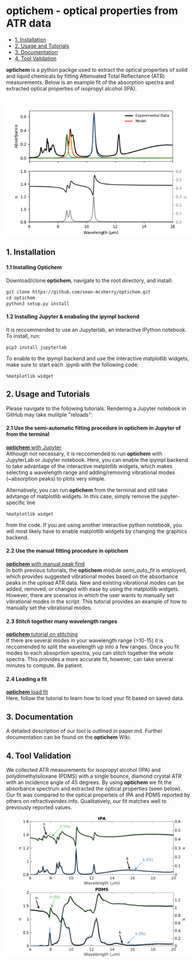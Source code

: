 # optichem - optical properties from ATR data

<!--ts-->
   * [1. Installation](#1-installation)
   * [2. Usage and Tutorials](#2-usage-and-tutorials)
   * [3. Documentation](#3-documentation)
   * [4. Tool Validation](#4-tool-validation)
<!--te-->

**optichem** is a python packge used to extract the optical properties of solid and liquid chemicals by fitting Attenuated Total Reflectance (ATR) measurements. Below is an example fit of the absorption spectra and extracted optical properties of isopropyl alcohol (IPA). 
<p align="center">
  <img src="docs/8.png">
</p>


## 1. Installation
#### 1.1 Installing Optichem
Download/clone **optichem**, navigate to the root directory, and install:
```
git clone https://github.com/sean-mcsherry/optichem.git
cd optichem
python3 setup.py install
```

#### 1.2 Installing Jupyter & enabaling the ipympl backend
It is reccommended to use an Jupyterlab, an interactive IPython notebook. To install, run:
```
pip3 install jupyterlab
```
To enable to the ipympl backend and use the interactive matplotlib widgets, make sure to start each .ipynb with the following code:

```
%matplotlib widget
```

## 2. Usage and Tutorials
Please navigate to the following tutorials. Rendering a Jupyter notebook in GitHub may take mulitple "reloads":

#### 2.1 Use the semi-automatic fitting procedure in **optichem** in Jupyter of from the terminal 
[**optichem** with Jupyter](tutorials/optichem_with_jupyter.ipynb)<br/>
Although not necessary, it is reccomended to run **optichem** with JupyterLab or Jupyter notebook. Here, you can enable the ipympl backend to take advantage of the interactive matplotlib widgets, which makes selecting a wavelength range and adding/removing vibrational modes (~absorption peaks) to plots very simple.

Alternatively, you can run **optichem** from the terminal and still take advtange of matplotlib widgets. In this case, simply remove the jupyter-specific line
```
%matplotlib widget
```
from the code. If you are using another interactive python notebook, you will most likely have to enable matplotlib widgets by changing the graphics backend.

#### 2.2 Use the manual fitting procedure in **optichem** 
[**optichem** with manual peak find](tutorials/optichem_manual_fit.ipynb)<br/>
In both previous tutorials, the **optichem** module *semi_auto_fit* is employed, which provides suggested vibrational modes based on the absorbance peaks in the upload ATR data. New and existing vibrational modes can be added, removed, or changed with ease by using the matplotlib widgets. However, there are scenarios in which the user wants to manually set vibrational modes in the script. This tutorial provides an example of how to manually set the vibrational modes. 

#### 2.3 *Stitch* together many wavelength ranges
[**optichem** tutorial on stitching](tutorials/optichem_stitch.ipynb)<br/>
If there are several modes in your wavelength range (>10-15) it is reccomended to split the wavelength up into a few ranges. Once you fit modes to each absoprtion spectra, you can stitch together the whole spectra. This provides a more accurate fit, however, can take several minutes to compute. Be patient.

#### 2.4 Loading a fit
[**optichem** load fit](tutorials/optichem_load.ipynb)<br/>
Here, follow the tutorial to learn how to load your fit based on saved data.



## 3. Documentation
A detailed description of our tool is outlined in paper.md. Further documentation can be found on the **optichem** Wiki. 

## 4. Tool Validation
We collected ATR measurements for isopropyl alcohol (IPA) and polydimethylsiloxane (PDMS) with a single bounce, diamond crystal ATR with an incidence angle of 45 degrees. By using **optichem** we fit the absorbance spectrum and extracted the optical properties (seen below). Our fit was compared to the optical properteis of IPA and PDMS reported by others on refractiveindex.info. Qualitatively, our fit matches well to previously reported values. 

<p align="center">
<img src="docs/IPA.png">
  
  
<img src="docs/PDMS.png">
</p>



